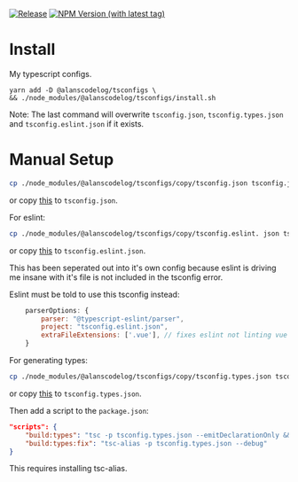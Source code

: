[![Release](https://github.com/alanscodelog/tsconfigs/actions/workflows/release.yml/badge.svg)](https://github.com/alanscodelog/tsconfigs/actions/workflows/release.yml)
[![NPM Version (with latest tag)](https://img.shields.io/npm/v/%40alanscodelog%2Ftsconfigs/latest)](https://www.npmjs.com/package/@alanscodelog/tsconfigs/v/latest)

# Install

My typescript configs.


```
yarn add -D @alanscodelog/tsconfigs \
&& ./node_modules/@alanscodelog/tsconfigs/install.sh
```
Note: The last command will overwrite `tsconfig.json`, `tsconfig.types.json` and `tsconfig.eslint.json` if it exists.

# Manual Setup
```bash
cp ./node_modules/@alanscodelog/tsconfigs/copy/tsconfig.json tsconfig.json
```
or copy [this](https://github.com/AlansCodeLog/tsconfigs/blob/master/copy/tsconfig.json) to `tsconfig.json`.


For eslint:

```bash
cp ./node_modules/@alanscodelog/tsconfigs/copy/tsconfig.eslint. json tsconfig.eslint. json
```
or copy [this](https://github.com/AlansCodeLog/tsconfigs/blob/master/copy/tsconfig.eslint.json) to `tsconfig.eslint.json`.

This has been seperated out into it's own config because eslint is driving me insane with it's file is not included in the tsconfig error.

Eslint must be told to use this tsconfig instead:

```js
	parserOptions: {
		parser: "@typescript-eslint/parser",
		project: "tsconfig.eslint.json",
		extraFileExtensions: ['.vue'], // fixes eslint not linting vue files
	}
```


For generating types:
```bash
cp ./node_modules/@alanscodelog/tsconfigs/copy/tsconfig.types.json tsconfig.types.json
```
or copy [this](https://github.com/AlansCodeLog/tsconfigs/blob/master/copy/tsconfig.types.json) to `tsconfig.types.json`.

Then add a script to the `package.json`:
```json
"scripts": {
	"build:types": "tsc -p tsconfig.types.json --emitDeclarationOnly && npm run build:types:fix",
	"build:types:fix": "tsc-alias -p tsconfig.types.json --debug"
}
```

This requires installing tsc-alias.
